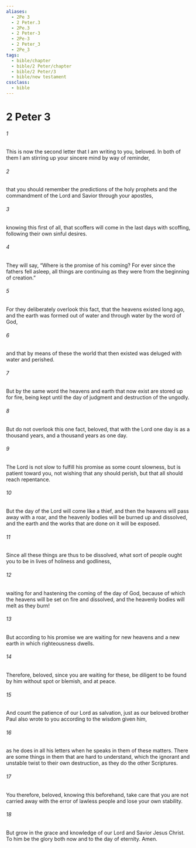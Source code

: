 ```yaml
---
aliases:
  - 2Pe 3
  - 2 Peter.3
  - 2Pe.3
  - 2 Peter-3
  - 2Pe-3
  - 2 Peter_3
  - 2Pe_3
tags:
  - bible/chapter
  - bible/2 Peter/chapter
  - bible/2 Peter/3
  - bible/new testament
cssclass:
  - bible
---
```


# 2 Peter 3

###### 1
This is now the second letter that I am writing to you, beloved. In both of them I am stirring up your sincere mind by way of reminder,
###### 2
that you should remember the predictions of the holy prophets and the commandment of the Lord and Savior through your apostles,
###### 3
knowing this first of all, that scoffers will come in the last days with scoffing, following their own sinful desires.
###### 4
They will say, “Where is the promise of his coming? For ever since the fathers fell asleep, all things are continuing as they were from the beginning of creation.”
###### 5
For they deliberately overlook this fact, that the heavens existed long ago, and the earth was formed out of water and through water by the word of God,
###### 6
and that by means of these the world that then existed was deluged with water and perished.
###### 7
But by the same word the heavens and earth that now exist are stored up for fire, being kept until the day of judgment and destruction of the ungodly.
###### 8
But do not overlook this one fact, beloved, that with the Lord one day is as a thousand years, and a thousand years as one day.
###### 9
The Lord is not slow to fulfill his promise as some count slowness, but is patient toward you,  not wishing that any should perish, but that all should reach repentance.
###### 10
But the day of the Lord will come like a thief, and then the heavens will pass away with a roar, and the heavenly bodies will be burned up and dissolved, and the earth and the works that are done on it will be exposed.
###### 11
Since all these things are thus to be dissolved, what sort of people ought you to be in lives of holiness and godliness,
###### 12
waiting for and hastening the coming of the day of God, because of which the heavens will be set on fire and dissolved, and the heavenly bodies will melt as they burn!
###### 13
But according to his promise we are waiting for new heavens and a new earth in which righteousness dwells.
###### 14
Therefore, beloved, since you are waiting for these, be diligent to be found by him without spot or blemish, and at peace.
###### 15
And count the patience of our Lord as salvation, just as our beloved brother Paul also wrote to you according to the wisdom given him,
###### 16
as he does in all his letters when he speaks in them of these matters. There are some things in them that are hard to understand, which the ignorant and unstable twist to their own destruction, as they do the other Scriptures.
###### 17
You therefore, beloved, knowing this beforehand, take care that you are not carried away with the error of lawless people and lose your own stability.
###### 18
But grow in the grace and knowledge of our Lord and Savior Jesus Christ. To him be the glory both now and to the day of eternity. Amen.


